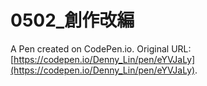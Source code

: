 # 0502_創作改編

A Pen created on CodePen.io. Original URL: [https://codepen.io/Denny_Lin/pen/eYVJaLy](https://codepen.io/Denny_Lin/pen/eYVJaLy).

